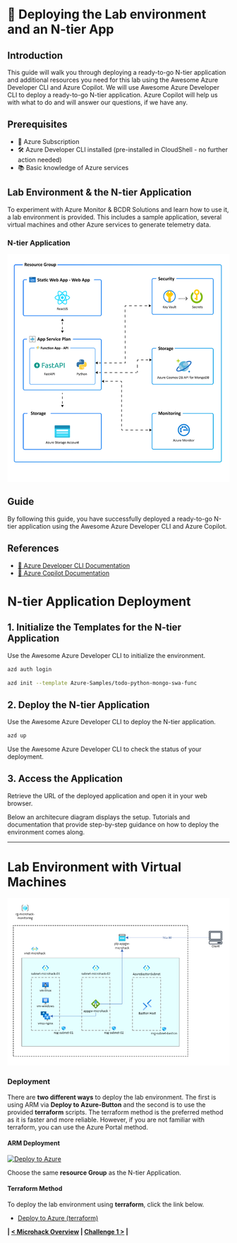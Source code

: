 # 🚀 Deploying the Lab environment and an N-tier App

## Introduction
This guide will walk you through deploying a ready-to-go N-tier application and additional resources you need for this lab using the Awesome Azure Developer CLI and Azure Copilot. 
We will use Awesome Azure Developer CLI to deploy a ready-to-go N-tier application. Azure Copilot will help us with what to do and will answer our questions, if we have any.

## Prerequisites
- 🔑 Azure Subscription
- 🛠️ Azure Developer CLI installed (pre-installed in CloudShell - no further action needed)
- 📚 Basic knowledge of Azure services

## Lab Environment & the N-tier Application

To experiment with Azure Monitor & BCDR Solutions and learn how to use it, a lab environment is provided. This includes a sample application, several virtual machines and other Azure services to generate telemetry data.

### N-tier Application

![System Architecture Overview](../img/resources0.png)

## Guide
By following this guide, you have successfully deployed a ready-to-go N-tier application using the Awesome Azure Developer CLI and Azure Copilot.

## References
- [📄 Azure Developer CLI Documentation](https://docs.microsoft.com/en-us/azure/developer/cli/)
- [📄 Azure Copilot Documentation](https://docs.microsoft.com/en-us/azure/copilot/)

# N-tier Application Deployment

## 1. Initialize the Templates for the N-tier Application
Use the Awesome Azure Developer CLI to initialize the environment.

```bash
azd auth login
```

```bash
azd init --template Azure-Samples/todo-python-mongo-swa-func
```

## 2. Deploy the N-tier Application
Use the Awesome Azure Developer CLI to deploy the N-tier application.

```bash
azd up
```

Use the Awesome Azure Developer CLI to check the status of your deployment.

## 3. Access the Application
Retrieve the URL of the deployed application and open it in your web browser.

Below an architecure diagram displays the setup. Tutorials and documentation that provide step-by-step guidance on how to deploy the environment comes along.

---

# Lab Environment with Virtual Machines

![Architecture](../img/architecture01.png)

### Deployment

There are **two different ways** to deploy the lab environment. The first is using ARM via **Deploy to Azure-Button** and the second is to use the provided **terraform** scripts. The terraform method is the preferred method as it is faster and more reliable. However, if you are not familiar with terraform, you can use the Azure Portal method.

#### ARM Deployment

[![Deploy to Azure](https://aka.ms/deploytoazurebutton)](https://portal.azure.com/#create/Microsoft.Template/uri/https%3A%2F%2Fraw.githubusercontent.com%2Finfracsademos%2FMicroHack%2Fmain%2F03-Azure%2F01-03-Infrastructure%2F07_Azure_Monitor%2Fresources%2FARM%2Ftemplate.json)

Choose the same **resource Group** as the N-tier Application.

#### Terraform Method

To deploy the lab environment using **terraform**, click the link below.

- [Deploy to Azure (terraform)](./resources/terraform/README.md)

**| [< Microhack Overview](../Readme.md) | [Challenge 1 >](./01_challenge.md) |**